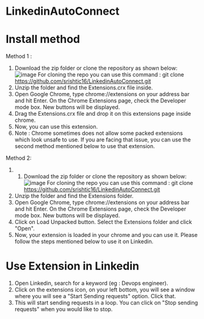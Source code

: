 # LinkedinAutoConnect

# Install method
Method 1 : 
1. Download the zip folder or clone the repository as shown below:![image](https://github.com/user-attachments/assets/305b5102-ad3c-42bf-b5f0-a59256a6ae01) For cloning the repo you can use this command : git clone https://github.com/srishtic16/LinkedinAutoConnect.git
2. Unzip the folder and find the Extensions.crx file inside. 
3. Open Google Chrome, type chrome://extensions on your address bar and hit Enter.
On the Chrome Extensions page, check the Developer mode box. New buttons will be displayed.
4. Drag the Extensions.crx file and drop it on this extensions page inside chrome.
5. Now, you can use this extension.
6. Note : Chrome sometimes does not allow some packed extensions which look unsafe to use. If you are facing that issue, you can use the second method mentioned below to use that extension.
   
Method 2:
1. 1. Download the zip folder or clone the repository as shown below:![image](https://github.com/user-attachments/assets/305b5102-ad3c-42bf-b5f0-a59256a6ae01) For cloning the repo you can use this command : git clone https://github.com/srishtic16/LinkedinAutoConnect.git
2. Unzip the folder and find the Extensions folder.
3. Open Google Chrome, type chrome://extensions on your address bar and hit Enter.
On the Chrome Extensions page, check the Developer mode box. New buttons will be displayed.
4. Click on Load Unpacked button. Select the Extensions folder and click "Open".
5. Now, your extension is loaded in your chrome and you can use it. Please follow the steps mentioned below to use it on Linkedin.

# Use Extension in Linkedin
1. Open Linkedin, search for a keyword (eg : Devops engineer).
2. Click on the extensions icon, on your left bottom, you will see a window where you will see a "Start Sending requests" option. Click that.
3. This will start sending requests in a loop. You can click on "Stop sending requests" when you would like to stop.
